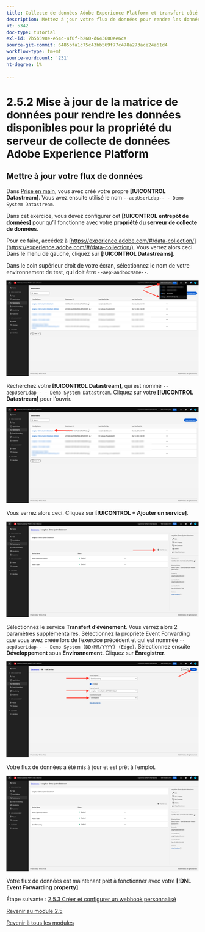 ```yaml
---
title: Collecte de données Adobe Experience Platform et transfert côté serveur en temps réel - Mettez à jour votre flux de données pour rendre les données disponibles pour la propriété du serveur de collecte de données Adobe Experience Platform
description: Mettez à jour votre flux de données pour rendre les données disponibles pour la propriété du serveur de collecte de données Adobe Experience Platform.
kt: 5342
doc-type: tutorial
exl-id: 7b5b598e-e54c-4f0f-b260-d643600ee6ca
source-git-commit: 6485bfa1c75c43bb569f77c478a273ace24a61d4
workflow-type: tm+mt
source-wordcount: '231'
ht-degree: 1%

---
```


# 2.5.2 Mise à jour de la matrice de données pour rendre les données disponibles pour la propriété du serveur de collecte de données Adobe Experience Platform

## Mettre à jour votre flux de données

Dans [Prise en main](./../../gettingstarted/gettingstarted/ex2.md), vous avez créé votre propre **[!UICONTROL Datastream]**. Vous avez ensuite utilisé le nom `--aepUserLdap-- - Demo System Datastream`.

Dans cet exercice, vous devez configurer cet **[!UICONTROL entrepôt de données]** pour qu’il fonctionne avec votre **propriété du serveur de collecte de données**.

Pour ce faire, accédez à [https://experience.adobe.com/#/data-collection/](https://experience.adobe.com/#/data-collection/). Vous verrez alors ceci. Dans le menu de gauche, cliquez sur **[!UICONTROL Datastreams]**.

Dans le coin supérieur droit de votre écran, sélectionnez le nom de votre environnement de test, qui doit être `--aepSandboxName--`.

![Cliquez sur l’icône de configuration Edge dans le volet de navigation de gauche](./images/edgeconfig1b.png)

Recherchez votre **[!UICONTROL Datastream]**, qui est nommé `--aepUserLdap-- - Demo System Datastream`. Cliquez sur votre **[!UICONTROL Datastream]** pour l’ouvrir.

![WebSDK](./images/websdk0.png)

Vous verrez alors ceci. Cliquez sur **[!UICONTROL + Ajouter un service]**.

![WebSDK](./images/websdk3.png)

Sélectionnez le service **Transfert d’événement**. Vous verrez alors 2 paramètres supplémentaires. Sélectionnez la propriété Event Forwarding que vous avez créée lors de l’exercice précédent et qui est nommée `--aepUserLdap-- - Demo System (DD/MM/YYYY) (Edge)`. Sélectionnez ensuite **Développement** sous **Environnement**. Cliquez sur **Enregistrer**.

![WebSDK](./images/websdk4.png)

Votre flux de données a été mis à jour et est prêt à l’emploi.

![WebSDK](./images/websdk8a.png)

Votre flux de données est maintenant prêt à fonctionner avec votre **[!DNL Event Forwarding property]**.

Étape suivante : [2.5.3 Créer et configurer un webhook personnalisé](./ex3.md)

[Revenir au module 2.5](./aep-data-collection-ssf.md)

[Revenir à tous les modules](./../../../overview.md)
